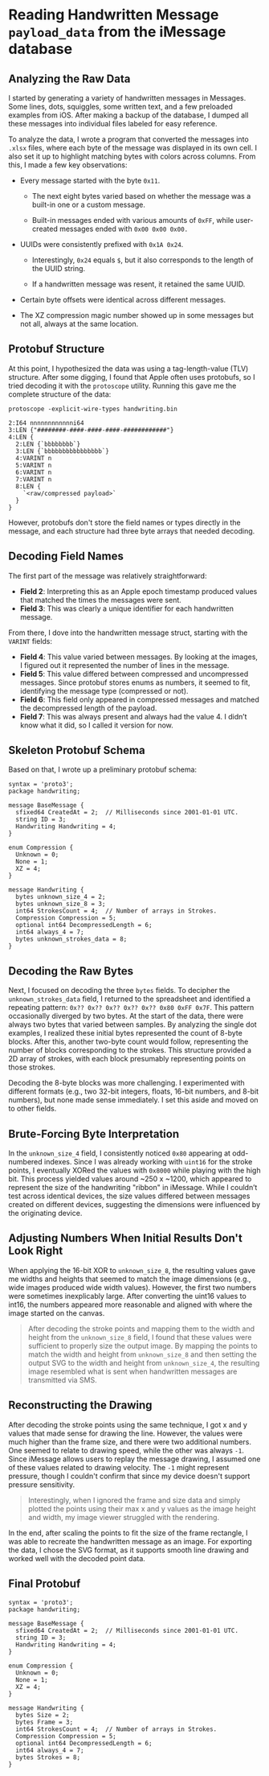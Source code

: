 # Reading Handwritten Message `payload_data` from the iMessage database

## Analyzing the Raw Data

I started by generating a variety of handwritten messages in Messages. Some lines, dots, squiggles, some written text, and a few preloaded examples from iOS. After making a backup of the database, I dumped all these messages into individual files labeled for easy reference.

To analyze the data, I wrote a program that converted the messages into `.xlsx` files, where each byte of the message was displayed in its own cell. I also set it up to highlight matching bytes with colors across columns. From this, I made a few key observations:

- Every message started with the byte `0x11`.

    - The next eight bytes varied based on whether the message was a built-in one or a custom message.

    - Built-in messages ended with various amounts of `0xFF`, while user-created messages ended with `0x00 0x00 0x00.`

- UUIDs were consistently prefixed with `0x1A 0x24`.

    - Interestingly, `0x24` equals `$`, but it also corresponds to the length of the UUID string.

    - If a handwritten message was resent, it retained the same UUID.

- Certain byte offsets were identical across different messages.

- The XZ compression magic number showed up in some messages but not all, always at the same location.

## Protobuf Structure

At this point, I hypothesized the data was using a tag-length-value (TLV) structure. After some digging, I found that Apple often uses protobufs, so I tried decoding it with the `protoscope` utility. Running this gave me the complete structure of the data:

```
protoscope -explicit-wire-types handwriting.bin
```

```
2:I64 nnnnnnnnnnnni64
3:LEN {"########-####-####-####-############"}
4:LEN {
  2:LEN {`bbbbbbbb`}
  3:LEN {`bbbbbbbbbbbbbbbb`}
  4:VARINT n
  5:VARINT n
  6:VARINT n
  7:VARINT n
  8:LEN {
    `<raw/compressed payload>`
  }
}
```

However, protobufs don't store the field names or types directly in the message, and each structure had three byte arrays that needed decoding.

## Decoding Field Names

The first part of the message was relatively straightforward:

- __Field 2__: Interpreting this as an Apple epoch timestamp produced values that matched the times the messages were sent.
- __Field 3__: This was clearly a unique identifier for each handwritten message.

From there, I dove into the handwritten message struct, starting with the `VARINT` fields:

- __Field 4__: This value varied between messages. By looking at the images, I figured out it represented the number of lines in the message.
- __Field 5__: This value differed between compressed and uncompressed messages. Since protobuf stores enums as numbers, it seemed to fit, identifying the message type (compressed or not).
- __Field 6__: This field only appeared in compressed messages and matched the decompressed length of the payload.
- __Field 7__: This was always present and always had the value 4. I didn’t know what it did, so I called it version for now.

## Skeleton Protobuf Schema

Based on that, I wrote up a preliminary protobuf schema:

```
syntax = 'proto3';
package handwriting;

message BaseMessage {
  sfixed64 CreatedAt = 2;  // Milliseconds since 2001-01-01 UTC.
  string ID = 3;
  Handwriting Handwriting = 4;
}

enum Compression {
  Unknown = 0;
  None = 1;
  XZ = 4;
}

message Handwriting {
  bytes unknown_size_4 = 2;
  bytes unknown_size_8 = 3;
  int64 StrokesCount = 4;  // Number of arrays in Strokes.
  Compression Compression = 5;
  optional int64 DecompressedLength = 6;
  int64 always_4 = 7;
  bytes unknown_strokes_data = 8;
}
```

## Decoding the Raw Bytes

Next, I focused on decoding the three `bytes` fields. To decipher the `unknown_strokes_data` field, I returned to the spreadsheet and identified a repeating pattern: `0x?? 0x?? 0x?? 0x?? 0x?? 0x80 0xFF 0x7F`. This pattern occasionally diverged by two bytes. At the start of the data, there were always two bytes that varied between samples. By analyzing the single dot examples, I realized these initial bytes represented the count of 8-byte blocks. After this, another two-byte count would follow, representing the number of blocks corresponding to the strokes. This structure provided a 2D array of strokes, with each block presumably representing points on those strokes.

Decoding the 8-byte blocks was more challenging. I experimented with different formats (e.g., two 32-bit integers, floats, 16-bit numbers, and 8-bit numbers), but none made sense immediately. I set this aside and moved on to other fields.

## Brute-Forcing Byte Interpretation

In the `unknown_size_4` field, I consistently noticed `0x80` appearing at odd-numbered indexes. Since I was already working with `uint16` for the stroke points, I eventually XORed the values with `0x8000` while playing with the high bit. This process yielded values around ~250 x ~1200, which appeared to represent the size of the handwriting "ribbon" in iMessage. While I couldn’t test across identical devices, the size values differed between messages created on different devices, suggesting the dimensions were influenced by the originating device.

## Adjusting Numbers When Initial Results Don't Look Right

When applying the 16-bit XOR to `unknown_size_8`, the resulting values gave me widths and heights that seemed to match the image dimensions (e.g., wide images produced wide width values). However, the first two numbers were sometimes inexplicably large. After converting the uint16 values to int16, the numbers appeared more reasonable and aligned with where the image started on the canvas.

> After decoding the stroke points and mapping them to the width and height from the  `unknown_size_8` field, I found that these values were sufficient to properly size the output image. By mapping the points to match the width and height from `unknown_size_8` and then setting the output SVG to the width and height from `unknown_size_4`, the resulting image resembled what is sent when handwritten messages are transmitted via SMS.

## Reconstructing the Drawing

After decoding the stroke points using the same technique, I got x and y values that made sense for drawing the line. However, the values were much higher than the frame size, and there were two additional numbers. One seemed to relate to drawing speed, while the other was always `-1`. Since iMessage allows users to replay the message drawing, I assumed one of these values related to drawing velocity. The `-1` might represent pressure, though I couldn't confirm that since my device doesn't support pressure sensitivity.

> Interestingly, when I ignored the frame and size data and simply plotted the points using their max x and y values as the image height and width, my image viewer struggled with the rendering.

In the end, after scaling the points to fit the size of the frame rectangle, I was able to recreate the handwritten message as an image. For exporting the data, I chose the SVG format, as it supports smooth line drawing and worked well with the decoded point data.

## Final Protobuf

```
syntax = 'proto3';
package handwriting;

message BaseMessage {
  sfixed64 CreatedAt = 2;  // Milliseconds since 2001-01-01 UTC.
  string ID = 3;
  Handwriting Handwriting = 4;
}

enum Compression {
  Unknown = 0;
  None = 1;
  XZ = 4;
}

message Handwriting {
  bytes Size = 2;
  bytes Frame = 3;
  int64 StrokesCount = 4;  // Number of arrays in Strokes.
  Compression Compression = 5;
  optional int64 DecompressedLength = 6;
  int64 always_4 = 7;
  bytes Strokes = 8;
}
```
